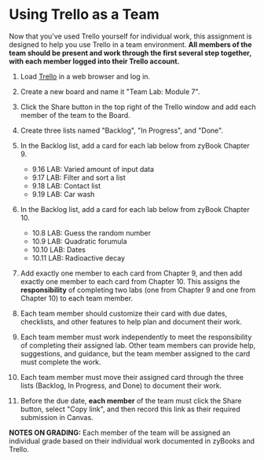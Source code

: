 # Using Trello as a Team

Now that you've used Trello yourself for individual work, this assignment is
designed to help you use Trello in a team environment. **All members of the
team should be present and work through the first several step together, with
each member logged into their Trello account.**

1. Load [Trello](http://trello.com) in a web browser and log in.

1. Create a new board and name it "Team Lab: Module 7".

1. Click the Share button in the top right of the Trello window and add each
   member of the team to the Board.

1. Create three lists named "Backlog", "In Progress", and "Done".

1. In the Backlog list, add a card for each lab below from zyBook Chapter 9.

    - 9.16 LAB: Varied amount of input data
    - 9.17 LAB: Filter and sort a list 
    - 9.18 LAB: Contact list 
    - 9.19 LAB: Car wash

1. In the Backlog list, add a card for each lab below from zyBook Chapter 10.

    - 10.8 LAB: Guess the random number
    - 10.9 LAB: Quadratic forumula
    - 10.10 LAB: Dates 
    - 10.11 LAB: Radioactive decay 

1. Add exactly one member to each card from Chapter 9, and then add exactly one
   member to each card from Chapter 10. This assigns the **responsibility** of
completing two labs (one from Chapter 9 and one from Chapter 10) to each team
member.

1. Each team member should customize their card with due dates, checklists, and
   other features to help plan and document their work. 

1. Each team member must work independently to meet the responsibility of
   completing their assigned lab. Other team members can provide help,
   suggestions, and guidance, but the team member assigned to the card must
   complete the work.

1. Each team member must move their assigned card through the three lists
   (Backlog, In Progress, and Done) to document their work.

1. Before the due date, **each member** of the team must click the Share button,
   select "Copy link", and then record this link as their required submission in
   Canvas.
 
**NOTES ON GRADING:** Each member of the team will be assigned an individual
grade based on their individual work documented in zyBooks and Trello.

